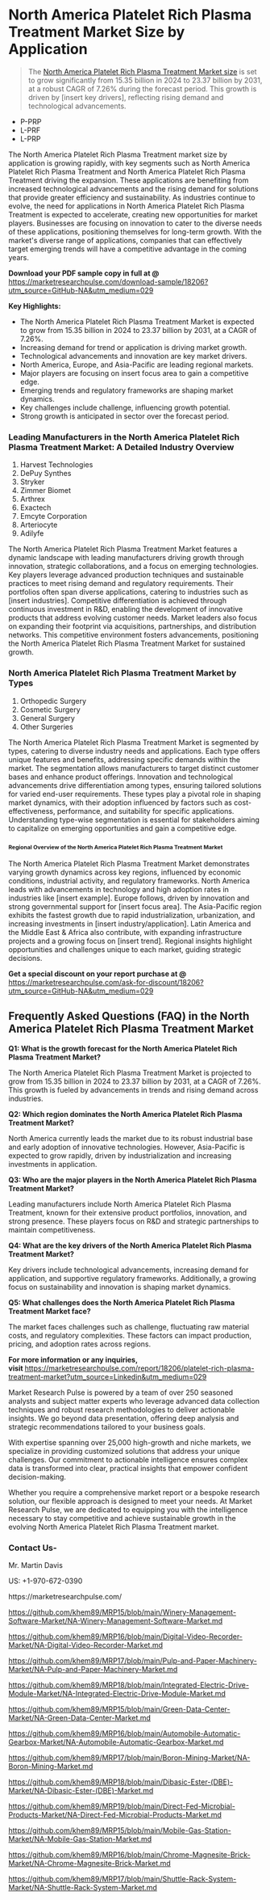 <h1>North America Platelet Rich Plasma Treatment Market&nbsp;Size by Application</h1><blockquote><p>The <a href="https://marketresearchpulse.com/download-sample/18206?utm_source=GitHub-NA&amp;utm_medium=029">North America Platelet Rich Plasma Treatment Market size</a> is set to grow significantly from 15.35 billion in 2024 to 23.37 billion by 2031, at a robust CAGR of 7.26% during the forecast period. This growth is driven by [insert key drivers], reflecting rising demand and technological advancements.</p></blockquote><ul><li>P-PRP<li> L-PRF<li> L-PRP</li></ul><p>The North America Platelet Rich Plasma Treatment market size by application is growing rapidly, with key segments such as North America Platelet Rich Plasma Treatment and North America Platelet Rich Plasma Treatment driving the expansion. These applications are benefiting from increased technological advancements and the rising demand for solutions that provide greater efficiency and sustainability. As industries continue to evolve, the need for applications in North America Platelet Rich Plasma Treatment is expected to accelerate, creating new opportunities for market players. Businesses are focusing on innovation to cater to the diverse needs of these applications, positioning themselves for long-term growth. With the market's diverse range of applications, companies that can effectively target emerging trends will have a competitive advantage in the coming years.</p><p><strong>Download your PDF sample copy in full at @ </strong><a href="https://marketresearchpulse.com/download-sample/18206?utm_source=GitHub-NA&amp;utm_medium=029">https://marketresearchpulse.com/download-sample/18206?utm_source=GitHub-NA&amp;utm_medium=029</a></p><p><strong>Key Highlights: </strong></p><ul><li>The North America Platelet Rich Plasma Treatment Market is expected to grow from 15.35 billion in 2024 to 23.37 billion by 2031, at a CAGR of 7.26%.</li><li>Increasing demand for trend or application is driving market growth.</li><li>Technological advancements and innovation are key market drivers.</li><li>North America, Europe, and Asia-Pacific are leading regional markets.</li><li>Major players are focusing on insert focus area to gain a competitive edge.</li><li>Emerging trends and regulatory frameworks are shaping market dynamics.</li><li>Key challenges include challenge, influencing growth potential.</li><li>Strong growth is anticipated in sector over the forecast period.</li></ul><h3>Leading Manufacturers in the North America Platelet Rich Plasma Treatment Market: A Detailed Industry Overview</h3><ol><li>Harvest Technologies</li><li>DePuy Synthes</li><li>Stryker</li><li>Zimmer Biomet</li><li>Arthrex</li><li>Exactech</li><li>Emcyte Corporation</li><li>Arteriocyte</li><li>Adilyfe</li></ol><div class="flex max-w-full flex-col flex-grow"><div class="min-h-8 text-message flex w-full flex-col items-end gap-2 whitespace-normal break-words [.text-message+&amp;]:mt-5" dir="auto" data-message-author-role="assistant" data-message-id="fd8432e4-4910-450d-b182-61b7bfb0a01f" data-message-model-slug="gpt-4o"><div class="flex w-full flex-col gap-1 empty:hidden first:pt-[3px]"><div class="markdown prose w-full break-words dark:prose-invert light"><p>The North America Platelet Rich Plasma Treatment Market features a dynamic landscape with leading manufacturers driving growth through innovation, strategic collaborations, and a focus on emerging technologies. Key players leverage advanced production techniques and sustainable practices to meet rising demand and regulatory requirements. Their portfolios often span diverse applications, catering to industries such as [insert industries]. Competitive differentiation is achieved through continuous investment in R&amp;D, enabling the development of innovative products that address evolving customer needs. Market leaders also focus on expanding their footprint via acquisitions, partnerships, and distribution networks. This competitive environment fosters advancements, positioning the North America Platelet Rich Plasma Treatment Market for sustained growth.</p></div></div></div></div><h3>North America Platelet Rich Plasma Treatment Market by Types</h3><ol><li>Orthopedic Surgery<li> Cosmetic Surgery<li> General Surgery<li> Other Surgeries</li></ol><div class="flex max-w-full flex-col flex-grow"><div class="min-h-8 text-message flex w-full flex-col items-end gap-2 whitespace-normal break-words [.text-message+&amp;]:mt-5" dir="auto" data-message-author-role="assistant" data-message-id="084470be-0bb7-4664-bddf-5156b4f41249" data-message-model-slug="gpt-4o-mini"><div class="flex w-full flex-col gap-1 empty:hidden first:pt-[3px]"><div class="markdown prose w-full break-words dark:prose-invert light"><p>The North America Platelet Rich Plasma Treatment Market is segmented by types, catering to diverse industry needs and applications. Each type offers unique features and benefits, addressing specific demands within the market. The segmentation allows manufacturers to target distinct customer bases and enhance product offerings. Innovation and technological advancements drive differentiation among types, ensuring tailored solutions for varied end-user requirements. These types play a pivotal role in shaping market dynamics, with their adoption influenced by factors such as cost-effectiveness, performance, and suitability for specific applications. Understanding type-wise segmentation is essential for stakeholders aiming to capitalize on emerging opportunities and gain a competitive edge.</p></div></div></div></div><h3><span style="font-size: 11px;">Regional Overview of the North America Platelet Rich Plasma Treatment Market</span></h3><div class="flex max-w-full flex-col flex-grow"><div class="min-h-8 text-message flex w-full flex-col items-end gap-2 whitespace-normal break-words [.text-message+&amp;]:mt-5" dir="auto" data-message-author-role="assistant" data-message-id="e9038762-ce64-4e30-91c9-9bd413514231" data-message-model-slug="gpt-4o-mini"><div class="flex w-full flex-col gap-1 empty:hidden first:pt-[3px]"><div class="markdown prose w-full break-words dark:prose-invert light"><p>The North America Platelet Rich Plasma Treatment Market demonstrates varying growth dynamics across key regions, influenced by economic conditions, industrial activity, and regulatory frameworks. North America leads with advancements in technology and high adoption rates in industries like [insert example]. Europe follows, driven by innovation and strong governmental support for [insert focus area]. The Asia-Pacific region exhibits the fastest growth due to rapid industrialization, urbanization, and increasing investments in [insert industry/application]. Latin America and the Middle East &amp; Africa also contribute, with expanding infrastructure projects and a growing focus on [insert trend]. Regional insights highlight opportunities and challenges unique to each market, guiding strategic decisions.</p></div></div></div></div><p><strong>Get a special discount on your report purchase at @ </strong><a href="https://marketresearchpulse.com/ask-for-discount/18206?utm_source=GitHub-NA&amp;utm_medium=029">https://marketresearchpulse.com/ask-for-discount/18206?utm_source=GitHub-NA&amp;utm_medium=029</a></p><h2>Frequently Asked Questions (FAQ) in the North America Platelet Rich Plasma Treatment Market</h2><p><strong>Q1: What is the growth forecast for the North America Platelet Rich Plasma Treatment Market?</strong></p><p>The North America Platelet Rich Plasma Treatment Market is projected to grow from 15.35 billion in 2024 to 23.37 billion by 2031, at a CAGR of 7.26%. This growth is fueled by advancements in trends and rising demand across industries.</p><p><strong>Q2: Which region dominates the North America Platelet Rich Plasma Treatment Market?</strong></p><p>North America currently leads the market due to its robust industrial base and early adoption of innovative technologies. However, Asia-Pacific is expected to grow rapidly, driven by industrialization and increasing investments in application.</p><p><strong>Q3: Who are the major players in the North America Platelet Rich Plasma Treatment Market?</strong></p><p>Leading manufacturers include North America Platelet Rich Plasma Treatment, known for their extensive product portfolios, innovation, and strong presence. These players focus on R&amp;D and strategic partnerships to maintain competitiveness.</p><p><strong>Q4: What are the key drivers of the North America Platelet Rich Plasma Treatment Market?</strong></p><p>Key drivers include technological advancements, increasing demand for application, and supportive regulatory frameworks. Additionally, a growing focus on sustainability and innovation is shaping market dynamics.</p><p><strong>Q5: What challenges does the North America Platelet Rich Plasma Treatment Market face?</strong></p><p>The market faces challenges such as challenge, fluctuating raw material costs, and regulatory complexities. These factors can impact production, pricing, and adoption rates across regions.</p><p><strong>For more information or any inquiries, visit&nbsp;</strong><a href="https://marketresearchpulse.com/report/18206/platelet-rich-plasma-treatment-market?utm_source=Linkedin&utm_medium=029">https://marketresearchpulse.com/report/18206/platelet-rich-plasma-treatment-market?utm_source=Linkedin&utm_medium=029</a></p><p>Market Research Pulse is powered by a team of over 250 seasoned analysts and subject matter experts who leverage advanced data collection techniques and robust research methodologies to deliver actionable insights. We go beyond data presentation, offering deep analysis and strategic recommendations tailored to your business goals.</p><p>With expertise spanning over 25,000 high-growth and niche markets, we specialize in providing customized solutions that address your unique challenges. Our commitment to actionable intelligence ensures complex data is transformed into clear, practical insights that empower confident decision-making.</p><p>Whether you require a comprehensive market report or a bespoke research solution, our flexible approach is designed to meet your needs. At Market Research Pulse, we are dedicated to equipping you with the intelligence necessary to stay competitive and achieve sustainable growth in the evolving North America Platelet Rich Plasma Treatment market.</p><h3><strong>Contact Us-</strong></h3><p>Mr. Martin Davis</p><p>US: +1-970-672-0390</p><p>https://marketresearchpulse.com/</p><p><a href="https://github.com/khem89/MRP15/blob/main/Winery-Management-Software-Market/NA-Winery-Management-Software-Market.md">https://github.com/khem89/MRP15/blob/main/Winery-Management-Software-Market/NA-Winery-Management-Software-Market.md</a></p><p><a href="https://github.com/khem89/MRP16/blob/main/Digital-Video-Recorder-Market/NA-Digital-Video-Recorder-Market.md">https://github.com/khem89/MRP16/blob/main/Digital-Video-Recorder-Market/NA-Digital-Video-Recorder-Market.md</a></p><p><a href="https://github.com/khem89/MRP17/blob/main/Pulp-and-Paper-Machinery-Market/NA-Pulp-and-Paper-Machinery-Market.md">https://github.com/khem89/MRP17/blob/main/Pulp-and-Paper-Machinery-Market/NA-Pulp-and-Paper-Machinery-Market.md</a></p><p><a href="https://github.com/khem89/MRP18/blob/main/Integrated-Electric-Drive-Module-Market/NA-Integrated-Electric-Drive-Module-Market.md">https://github.com/khem89/MRP18/blob/main/Integrated-Electric-Drive-Module-Market/NA-Integrated-Electric-Drive-Module-Market.md</a></p><p><a href="https://github.com/khem89/MRP15/blob/main/Green-Data-Center-Market/NA-Green-Data-Center-Market.md">https://github.com/khem89/MRP15/blob/main/Green-Data-Center-Market/NA-Green-Data-Center-Market.md</a></p><p><a href="https://github.com/khem89/MRP16/blob/main/Automobile-Automatic-Gearbox-Market/NA-Automobile-Automatic-Gearbox-Market.md">https://github.com/khem89/MRP16/blob/main/Automobile-Automatic-Gearbox-Market/NA-Automobile-Automatic-Gearbox-Market.md</a></p><p><a href="https://github.com/khem89/MRP17/blob/main/Boron-Mining-Market/NA-Boron-Mining-Market.md">https://github.com/khem89/MRP17/blob/main/Boron-Mining-Market/NA-Boron-Mining-Market.md</a></p><p><a href="https://github.com/khem89/MRP18/blob/main/Dibasic-Ester-(DBE)-Market/NA-Dibasic-Ester-(DBE)-Market.md">https://github.com/khem89/MRP18/blob/main/Dibasic-Ester-(DBE)-Market/NA-Dibasic-Ester-(DBE)-Market.md</a></p><p><a href="https://github.com/khem89/MRP19/blob/main/Direct-Fed-Microbial-Products-Market/NA-Direct-Fed-Microbial-Products-Market.md">https://github.com/khem89/MRP19/blob/main/Direct-Fed-Microbial-Products-Market/NA-Direct-Fed-Microbial-Products-Market.md</a></p><p><a href="https://github.com/khem89/MRP15/blob/main/Mobile-Gas-Station-Market/NA-Mobile-Gas-Station-Market.md">https://github.com/khem89/MRP15/blob/main/Mobile-Gas-Station-Market/NA-Mobile-Gas-Station-Market.md</a></p><p><a href="https://github.com/khem89/MRP16/blob/main/Chrome-Magnesite-Brick-Market/NA-Chrome-Magnesite-Brick-Market.md">https://github.com/khem89/MRP16/blob/main/Chrome-Magnesite-Brick-Market/NA-Chrome-Magnesite-Brick-Market.md</a></p><p><a href="https://github.com/khem89/MRP17/blob/main/Shuttle-Rack-System-Market/NA-Shuttle-Rack-System-Market.md">https://github.com/khem89/MRP17/blob/main/Shuttle-Rack-System-Market/NA-Shuttle-Rack-System-Market.md</a></p>
